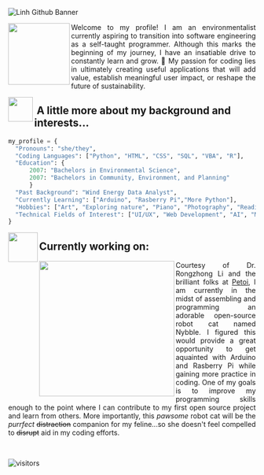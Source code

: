 ![Linh Github Banner](https://user-images.githubusercontent.com/112219182/188278400-b7fc12cc-2089-4e80-8b52-60bacd8af9d6.gif)

<img align='left' src="https://user-images.githubusercontent.com/112219182/188272138-60e62297-a4a6-4cfe-919d-e481493a7386.gif" width="125">
<p align="justify">
Welcome to my profile! I am an environmentalist currently aspiring to transition into software engineering as a self-taught programmer. Although this marks the beginning of my journey, I have an insatiable drive to constantly learn and grow. 🌱  My passion for coding lies in ultimately creating useful applications that will add value, establish meaningful user impact, or reshape the future of sustainability. 
</p>

<img align='left' src="https://media0.giphy.com/media/f6hnhHkks8bk4jwjh3/giphy.gif" width="50">
<h2>&nbsp;A little more about my background and interests...</h2>

```python
my_profile = {
  "Pronouns": "she/they",
  "Coding Languages": ["Python", "HTML", "CSS", "SQL", "VBA", "R"],
  "Education": {
      2007: "Bachelors in Environmental Science",
      2007: "Bachelors in Community, Environment, and Planning"
      }
  "Past Background": "Wind Energy Data Analyst",
  "Currently Learning": ["Arduino", "Rasberry Pi","More Python"],
  "Hobbies": ["Art", "Exploring nature", "Piano", "Photography", "Reading", "Globe-trotting"],
  "Technical Fields of Interest": ["UI/UX", "Web Development", "AI", "Machine Learning"]
}
```

<img align='left' src="https://c.tenor.com/sZ94rds4ZqQAAAAM/o2-o2robot.gif" width="60">
<h2> Currently working on: </h2>
<img align='left' src="https://www.photofunky.net/output/image/c/2/3/4/c234ad/photofunky.gif" width="275">
<p align="justify">
Courtesy of Dr. Rongzhong Li and the brilliant folks at <a href="https://github.com/PetoiCamp">Petoi</a>, I am currently in the midst of assembling and programming an adorable open-source robot cat named Nybble.  I figured this would provide a great opportunity to get aquainted with Arduino and Rasberry Pi while gaining more practice in coding.  One of my goals is to improve my programming skills enough to the point where I can contribute to my first open source project and learn from others.  More importantly, this <i>pawsome</i> robot cat will be the <i>purrfect</i> <s>distraction</s> companion for my feline...so she doesn't feel compelled to <s>disrupt</s> aid in my coding efforts.
</p>
<br>

![visitors](https://visitor-badge.glitch.me/badge?page_id=mlhuynh.visitor-badge.id&left_color=cadetblue&right_color=mediumturquoise)
  
<!---
mlhuynh/mlhuynh is a ✨ special ✨ repository because its `README.md` (this file) appears on your GitHub profile.
You can click the Preview link to take a look at your changes.
--->
